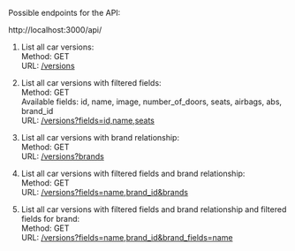 Possible endpoints for the API:

http://localhost:3000/api/

1. List all car versions:  
    Method: GET  
    URL: [/versions](http://localhost:3000/api/versions)

2. List all car versions with filtered fields:  
    Method: GET  
    Available fields: id, name, image, number_of_doors, seats, airbags, abs, brand_id  
    URL: [/versions?fields=id,name,seats](http://localhost:3000/api/versions?fields=id,name,seats)

3. List all car versions with brand relationship:  
    Method: GET  
    URL: [/versions?brands  ](http://localhost:3000/api/versions?brands)

4. List all car versions with filtered fields and brand relationship:  
    Method: GET  
    URL: [/versions?fields=name,brand_id&brands](http://localhost:3000/api/versions?fields=name,brand_id&brands)

5. List all car versions with filtered fields and brand relationship and filtered fields for brand:  
    Method: GET  
    URL: [/versions?fields=name,brand_id&brand_fields=name](http://localhost:3000/api/versions?fields=name,brand_id&brand_fields=name)
